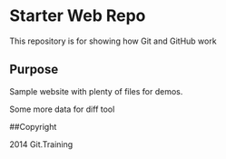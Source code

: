 # Starter Web Repo

This repository is for showing how Git and GitHub work

## Purpose

Sample website with plenty of files for demos.

Some more data for diff tool

##Copyright

2014 Git.Training